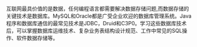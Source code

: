 互联网最具价值的是数据，任何编程语言都需要解决数据存储问题,而数据存储的关键技术是数据库。MySQL和Oracle都是广受企业欢迎的数据库管理系统。Java程序和数据库通信的最常见技术是JDBC，Druid和C3P0。学习这些数据库技术后，可以掌握数据库运维技术、复杂业务表结构设计规范、工作中常见的SQL操作、软件数据存储等。

